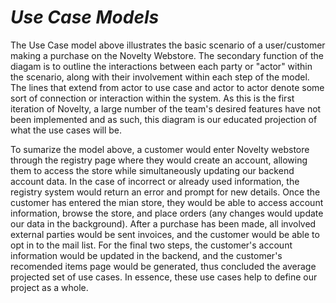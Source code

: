 # *Use Case Models*

The Use Case model above illustrates the basic scenario of a user/customer making a purchase on the Novelty Webstore. The secondary function of the diagam is to outline the interactions between each party or "actor" within the scenario, along with their involvement within each step of the model. The lines that extend from actor to use case and actor to actor denote some sort of connection or interaction within the system. As this is the first iteration of Novelty, a large number of the team's desired features have not been implemented and as such, this diagram is our educated projection of what the use cases will be. 

To sumarize the model above, a customer would enter Novelty webstore through the registry page where they would create an account, allowing them to access the store while simultaneously updating our backend account data. In the case of incorrect or already used information, the registry system would return an error and prompt for new details. Once the customer has entered the mian store, they would be able to access account information, browse the store, and place orders (any changes would update our data in the background). After a purchase has been made, all involved external parties would be sent invoices, and the customer would be able to opt in to the mail list. For the final two steps, the customer's account information would be updated in the backend, and the customer's recomended items page would be generated, thus concluded the average projected set of use cases. In essence, these use cases help to define our project as a whole.
